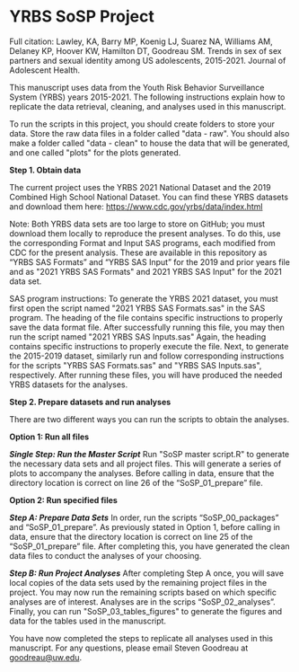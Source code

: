# YRBS SoSP Project

Full citation: Lawley, KA, Barry MP, Koenig LJ, Suarez NA, Williams AM, Delaney KP, Hoover KW, Hamilton DT, Goodreau SM. Trends in sex of sex partners and sexual identity among US adolescents, 2015-2021. Journal of Adolescent Health. 


This manuscript uses data from the Youth Risk Behavior Surveillance System (YRBS) years 2015-2021. The following instructions explain how to replicate the data retrieval, cleaning, and analyses used in this manuscript.


To run the scripts in this project, you should create folders to store your data. Store the raw data files in a folder called "data - raw". You should also make a folder called "data - clean" to house the data that will be generated, and one called "plots" for the plots generated.

**Step 1. Obtain data** 


The current project uses the YRBS 2021 National Dataset and the 2019 Combined High School National Dataset. You can find these YRBS datasets and download them here:
https://www.cdc.gov/yrbs/data/index.html


Note: Both YRBS data sets are too large to store on GitHub; you must download them locally to reproduce the present analyses. To do this, use the corresponding Format and Input SAS programs, each modified from CDC for the present analysis. These are available in this repository as “YRBS SAS Formats” and “YRBS SAS Input” for the 2019 and prior years file and as "2021 YRBS SAS Formats" and 2021 YRBS SAS Input" for the 2021 data set.


SAS program instructions: To generate the YRBS 2021 dataset, you must first open the script named "2021 YRBS SAS Formats.sas" in the SAS program. The heading of the file contains specific instructions to properly save the data format file. After successfully running this file, you may then run the script named "2021 YRBS SAS Inputs.sas" Again, the heading contains specific instructions to properly execute the file. Next, to generate the 2015-2019 dataset, similarly run and follow corresponding instructions for the scripts "YRBS SAS Formats.sas" and "YRBS SAS Inputs.sas", respectively. After running these files, you will have produced the needed YRBS datasets for the analyses.

**Step 2. Prepare datasets and run analyses**

There are two different ways you can run the scripts to obtain the analyses.

**Option 1: Run all files**

***Single Step: Run the Master Script***
Run "SoSP master script.R" to generate the necessary data sets and all project files. This will generate a series of plots to accompany the analyses. Before calling in data, ensure that the directory location is correct on line 26 of the “SoSP_01_prepare” file. 


**Option 2: Run specified files**

***Step A: Prepare Data Sets***
In order, run the scripts “SoSP_00_packages” and “SoSP_01_prepare”. As previously stated in Option 1, before calling in data, ensure that the directory location is correct on line 25 of the “SoSP_01_prepare” file. After completing this, you have generated the clean data files to conduct the analyses of your choosing.


***Step B: Run Project Analyses***
After completing Step A once, you will save local copies of the data sets used by the remaining project files in the project. You may now run the remaining scripts based on which specific analyses are of interest. Analyses are in the scrips “SoSP_02_analyses”. Finally, you can run "SoSP_03_tables_figures" to generate the figures and data for the tables used in the manuscript. 


You have now completed the steps to replicate all analyses used in this manuscript. For any questions, please email Steven Goodreau at goodreau@uw.edu.


